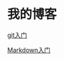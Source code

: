 我的博客
====

[git入门](https://github.com/github2136/2136blog/blob/master/git/git%E4%BD%BF%E7%94%A8%E5%85%A5%E9%97%A8.md "GIT入门笔记")

[Markdown入门](https://github.com/github2136/2136blog/blob/master/Markdown/Markdown%E5%85%A5%E9%97%A8.md "Markdown入门")
